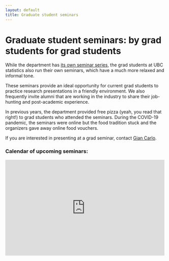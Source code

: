 ```yaml
---
layout: default
title: Graduate student seminars
---
```


# Graduate student seminars: by grad students for grad students

While the department has [its own seminar series](https://www.stat.ubc.ca/events-calendar),
the grad students at UBC statistics also run their own seminars, which
have a much more relaxed and informal tone.

These seminars provide an ideal opportunity for current grad students to
practice research presentations in a friendly environment.
We also frequently invite alumni that are working in the industry to
share their job-hunting and post-academic experience.

In previous years, the department provided free pizza (yeah, you read that right!)
to grad students who attended the seminars.
During the COVID-19 pandemic, the seminars were online but the food tradition stuck
and the organizers gave away online food vouchers.

If you are interested in presenting at a grad seminar, contact
[Gian Carlo](https://www.stat.ubc.ca/users/gian-carlo-di-luvi).

<div class="span9">
	<h3>Calendar of upcoming seminars:</h3>
	<iframe src="https://calendar.google.com/calendar/embed?height=300&wkst=1&bgcolor=%23ffffff&ctz=America%2FVancouver&src=MjNodWRuYzZvM2VoZzFubmltZTBmbmY4OThAZ3JvdXAuY2FsZW5kYXIuZ29vZ2xlLmNvbQ&color=%23D81B60&showPrint=0&showTitle=0" style="border-width:0" width="500" height="300" frameborder="0" scrolling="no"></iframe>
</div><!--/span-->
